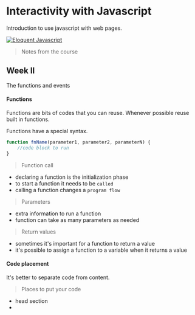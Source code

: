 # Interactivity with Javascript

Introduction to use javascript with web pages.

[![Eloquent Javascript](https://eloquentjavascript.net/img/cover.jpg "Eloquent Javascript")](https://eloquentjavascript.net/)

> Notes from the course

## Week II

The functions and events

#### Functions

Functions are bits of codes that you can reuse. Whenever possible reuse built in functions.

Functions have a special syntax.

```js
function fnName(parameter1, parameter2, parameterN) {
    //code block to run
}
```

> Function call

- declaring a function is the initialization phase
- to start a function it needs to be `called`
- calling a function changes a `program flow`

> Parameters

- extra information to run a function
- function can take as many parameters as needed

> Return values

- sometimes it's important for a function to return a value
- it's possible to assign a function to a variable when it returns a value

#### Code placement

It's better to separate code from content.

> Places to put your code

- head section
- <script> tag in the head section or in the end of body
- external file (without a <script> tag)

> Debugging code

- browser's developer console is a good tool
- codepen and similar online tools

#### Folder structure

Important to organize files however it's different organizational ways are conventions not rules.

> Different files to put into separate folders

- HTML
- CSS
- images
- JavaScript

> Linking from an HTML file

```html
<link rel="stylesheet" href="css/style.css">
<script src="js/junctions.js"></script>
<img src="images/sunset.jpg"/>
```

> Linking from a CSS file

```css
background: url("../images/sunset.jpg")
```

#### Events

Events are used to make things happen.

> Adding interactivity

- functions and dynamic behaviour can be called after special events
- these events are inside Javascript API

> Specific events

- onclick
    - user clicks on an HTML element
- onmouseover
    - user moves the mouse over an HTML element
- onresize
    - browser windows is resized
- onload
    - browser finishes loading the page

> How it works

- any element can react to an event
- need to add the event to the tag and include a function to be called

```html
<div onclick="msg()">You have a new message</div>
```

> Using quotes

- possible to use single or double quotes
- better to make a convention and use double quotes inside html and single quotes in scripts
- also it's not possible to mix different quotes without using escaping characters

```html
<div onclick = "message('Hello world')">New message</div>
```

> The program flow

- events change the program flow
- events cause the program to `run continuously` since the DOM is always listening for events

> More events

- mouse events
    - onclick, onmouseleave ..
- keyboard events
    - onkeydown, onkeypress ..
- frame events
    - onload, onresize, onscroll, onerror..
- `developer.mozilla.org`

#### THIS keyword

`this` referrs to self object, function etc.

> Referring to elements

- a key to smart programming is using functions
- a common roadblock is figuring out how to set up functions for reuse

> "this"

- `this` is a keyword that allows an element to reference itself
    - every object in DOM has an automatically geneated `this`
- allows you to access an element's info
- `this` is also used outside of functions

```html
<div onclick="getElement(this)" id="firstDiv"></div>
```

```js
const getElement = (el) => {
    console.log(el.id)
}
```














